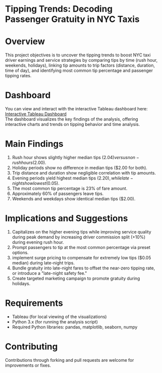 # Tipping Trends: Decoding Passenger Gratuity in NYC Taxis

# **Overview**
This project objectives is to uncover the tipping trends to boost NYC taxi driver earnings and service strategies by comparing tips by time (rush hour, weekends, holidays), linking tip amounts to trip factors (distance, duration, time of day), and identifying  most common tip percentage and passenger tipping rates.

# **Dashboard**
You can view and interact with the interactive Tableau dashboard here:  
[Interactive Tableau Dashboard](https://public.tableau.com/views/NYCTaxiTippingTrends/MainDashboard?:language=en-US&:sid=&:redirect=auth&:display_count=n&:origin=viz_share_link)  
The dashboard visualizes the key findings of the analysis, offering interactive charts and trends on tipping behavior and time analysis.

# **Main Findings**
1. Rush hour shows slightly higher median tips ($2.04) versus non-rush hours ($2.00).
2. Holiday periods show no difference in median tips ($2.00 for both).
3. Trip distance and duration show negligible correlation with tip amounts.
4. Evening periods yield highest median tips ($2.20), while late-night show lowest ($0.05).
5. The most common tip percentage is 23% of fare amount.
6. Approximately 60% of passengers leave tips.
7. Weekends and weekdays show identical median tips ($2.00).

# **Implications and Suggestions**
1. Capitalizes on the higher evening tips while improving service quality during peak demand by increasing driver commission split (+10%) during evening rush hour.
2. Prompt passengers to tip at the most common percentage via preset options.
3. implement surge pricing to compensate for extremely low tips ($0.05 median) during late-night trips.
4. Bundle gratuity into late-night fares to offset the near-zero tipping rate, or introduce a "late-night safety fee."
5. Create targeted marketing campaign to promote gratuity during holidays.

# **Requirements**
- Tableau (for local viewing of the visualizations)
- Python 3.x (for running the analysis script)
- Required Python libraries: pandas, matplotlib, seaborn, numpy

# **Contributing**
Contributions through forking and pull requests are welcome for improvements or fixes.

